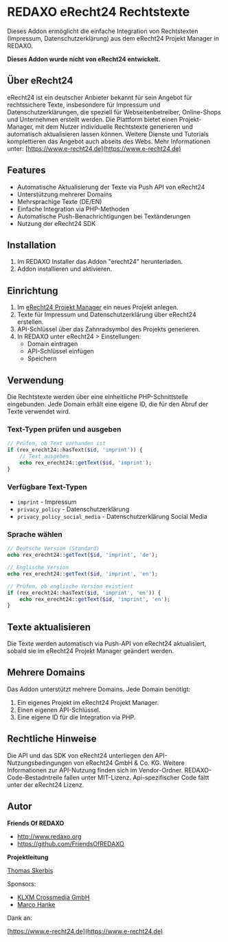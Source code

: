 # REDAXO eRecht24 Rechtstexte

Dieses Addon ermöglicht die einfache Integration von Rechtstexten (Impressum, Datenschutzerklärung) aus dem eRecht24 Projekt Manager in REDAXO.

**Dieses Addon wurde nicht von eRecht24 entwickelt.** 

## Über eRecht24 
eRecht24 ist ein deutscher Anbieter bekannt für sein Angebot für rechtssichere Texte, insbesondere für Impressum und Datenschutzerklärungen, die speziell für Webseitenbetreiber, Online-Shops und Unternehmen erstellt werden. Die Plattform bietet einen Projekt-Manager, mit dem Nutzer individuelle Rechtstexte generieren und automatisch aktualisieren lassen können. Weitere Dienste und Tutorials komplettieren das Angebot auch abseits des Webs. 
Mehr Informationen unter: [https://www.e-recht24.de](https://www.e-recht24.de)


## Features

- Automatische Aktualisierung der Texte via Push API von eRecht24
- Unterstützung mehrerer Domains
- Mehrsprachige Texte (DE/EN)
- Einfache Integration via PHP-Methoden
- Automatische Push-Benachrichtigungen bei Textänderungen
- Nutzung der eRecht24 SDK

## Installation

1. Im REDAXO Installer das Addon "erecht24" herunterladen.
2. Addon installieren und aktivieren.

## Einrichtung

1. Im [eRecht24 Projekt Manager](https://www.e-recht24.de/mitglieder/tools/projekt-manager/) ein neues Projekt anlegen.
2. Texte für Impressum und Datenschutzerklärung über eRecht24 erstellen.
3. API-Schlüssel über das Zahnradsymbol des Projekts generieren.
4. In REDAXO unter eRecht24 > Einstellungen:
   - Domain eintragen
   - API-Schlüssel einfügen
   - Speichern

## Verwendung

Die Rechtstexte werden über eine einheitliche PHP-Schnittstelle eingebunden. Jede Domain erhält eine eigene ID, die für den Abruf der Texte verwendet wird.

### Text-Typen prüfen und ausgeben

```php
// Prüfen, ob Text vorhanden ist
if (rex_erecht24::hasText($id, 'imprint')) {
    // Text ausgeben
    echo rex_erecht24::getText($id, 'imprint');
}
```

### Verfügbare Text-Typen

- `imprint` - Impressum
- `privacy_policy` - Datenschutzerklärung
- `privacy_policy_social_media` - Datenschutzerklärung Social Media

### Sprache wählen

```php
// Deutsche Version (Standard)
echo rex_erecht24::getText($id, 'imprint', 'de');

// Englische Version
echo rex_erecht24::getText($id, 'imprint', 'en');

// Prüfen, ob englische Version existiert
if (rex_erecht24::hasText($id, 'imprint', 'en')) {
    echo rex_erecht24::getText($id, 'imprint', 'en');
}
```

## Texte aktualisieren

Die Texte werden automatisch via Push-API von eRecht24 aktualisiert, sobald sie im eRecht24 Projekt Manager geändert werden.

## Mehrere Domains

Das Addon unterstützt mehrere Domains. Jede Domain benötigt:
1. Ein eigenes Projekt im eRecht24 Projekt Manager.
2. Einen eigenen API-Schlüssel.
3. Eine eigene ID für die Integration via PHP.


## Rechtliche Hinweise
Die API und das SDK von eRecht24 unterliegen den API-Nutzungsbedingungen von eRecht24 GmbH & Co. KG. Weitere Informationen zur API-Nutzung finden sich im Vendor-Ordner.
REDAXO-Code-Bestadntreile fallen unter MIT-Lizenz. Api-spezifischer Code fältt unter der eRecht24 Lizenz.

## Autor

**Friends Of REDAXO**

* http://www.redaxo.org
* https://github.com/FriendsOfREDAXO

**Projektleitung**

[Thomas Skerbis](https://github.com/skerbis)

Sponsors: 

- [KLXM Crossmedia GmbH](https://klxm.de)
- [Marco Hanke](https://github.com/marcohanke)

Dank an: 

[https://www.e-recht24.de](https://www.e-recht24.de)





